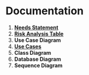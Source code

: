# Documentation
[](https://img.shields.io/github/issues/Android-2020-Project/documentation)
[](https://img.shields.io/github/issues-raw/Android-2020-Project/documentation?color=red)
[](https://img.shields.io/github/issues-closed-raw/Android-2020-Project/documentation?color=green)


1. **[Needs Statement](https://github.com/Android-2020-Project/Documentation/blob/main/needs_statement.md)**
2. **[Risk Analysis Table](https://github.com/Android-2020-Project/Documentation/blob/main/risk_analysis_table.md)**
3. **Use Case Diagram**
4. **[Use Cases](https://github.com/Android-2020-Project/Documentation/blob/main/use_cases.md)**
5. **Class Diagram**
6. **Database Diagram**
7. **Sequence Diagram**

